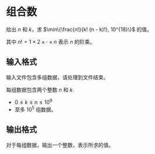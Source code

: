 # 组合数

给出 $n$ 和 $k$，求 $\min\{\frac{n!}{k! (n - k)!}, 10^{18}\}$ 的值。

其中 $n! = 1 \times 2 \times \cdot \times n$ 表示 $n$ 的阶乘。

## 输入格式

输入文件包含多组数据，请处理到文件结束。

每组数据包含两个整数 $n$ 和 $k$.

* $0 \leq k \leq n \leq 10^9$
* 至多 $10^5$ 组数据。

## 输出格式

对于每组数据，输出一个整数，表示所求的值。

<!--SAMPLES-->
